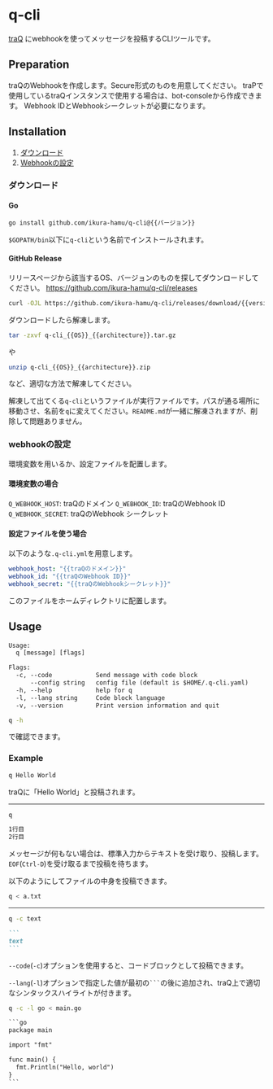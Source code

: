# q-cli

[traQ](https://github.com/traPtitech/traQ) にwebhookを使ってメッセージを投稿するCLIツールです。

## Preparation

traQのWebhookを作成します。Secure形式のものを用意してください。
traPで使用しているtraQインスタンスで使用する場合は、bot-consoleから作成できます。
Webhook IDとWebhookシークレットが必要になります。

## Installation

1. [ダウンロード](#ダウンロード)
2. [Webhookの設定](#webhookの設定)

### ダウンロード

#### Go

```sh
go install github.com/ikura-hamu/q-cli@{{バージョン}}
```

`$GOPATH/bin`以下に`q-cli`という名前でインストールされます。

#### GitHub Release

リリースページから該当するOS、バージョンのものを探してダウンロードしてください。
https://github.com/ikura-hamu/q-cli/releases

```sh
curl -OJL https://github.com/ikura-hamu/q-cli/releases/download/{{version}}/q-cli_{{OS}}_{{architecture}}.(tar.gz|zip)
```

ダウンロードしたら解凍します。

```sh
tar -zxvf q-cli_{{OS}}_{{architecture}}.tar.gz
```

や

```sh
unzip q-cli_{{OS}}_{{architecture}}.zip
```

など、適切な方法で解凍してください。

解凍して出てくる`q-cli`というファイルが実行ファイルです。パスが通る場所に移動させ、名前を`q`に変えてください。`README.md`が一緒に解凍されますが、削除して問題ありません。

### webhookの設定

環境変数を用いるか、設定ファイルを配置します。

#### 環境変数の場合

`Q_WEBHOOK_HOST`: traQのドメイン
`Q_WEBHOOK_ID`: traQのWebhook ID
`Q_WEBHOOK_SECRET`: traQのWebhook シークレット

#### 設定ファイルを使う場合

以下のような`.q-cli.yml`を用意します。

```json:.q-cli.yml
webhook_host: "{{traQのドメイン}}"
webhook_id: "{{traQのWebhook ID}}"
webhook_secret: "{{traQのWebhookシークレット}}"
```

このファイルをホームディレクトリに配置します。

## Usage

```txt
Usage:
  q [message] [flags]

Flags:
  -c, --code            Send message with code block
      --config string   config file (default is $HOME/.q-cli.yaml)
  -h, --help            help for q
  -l, --lang string     Code block language
  -v, --version         Print version information and quit
```

```sh
q -h
```

で確認できます。

### Example

```sh
q Hello World
```

traQに「Hello World」と投稿されます。

---

```sh
q
```

```txt
1行目
2行目

```

メッセージが何もない場合は、標準入力からテキストを受け取り、投稿します。`EOF`(`Ctrl-D`)を受け取るまで投稿を待ちます。

以下のようにしてファイルの中身を投稿できます。

```sh
q < a.txt
```

---

```sh
q -c text
```

````md
```
text
```
````

`--code`(`-c`)オプションを使用すると、コードブロックとして投稿できます。

`--lang`(`-l`)オプションで指定した値が最初の` ``` `の後に追加され、traQ上で適切なシンタックスハイライトが付きます。

```sh
q -c -l go < main.go
```

````txt
```go
package main

import "fmt"

func main() {
  fmt.Println("Hello, world")
}
```
````
